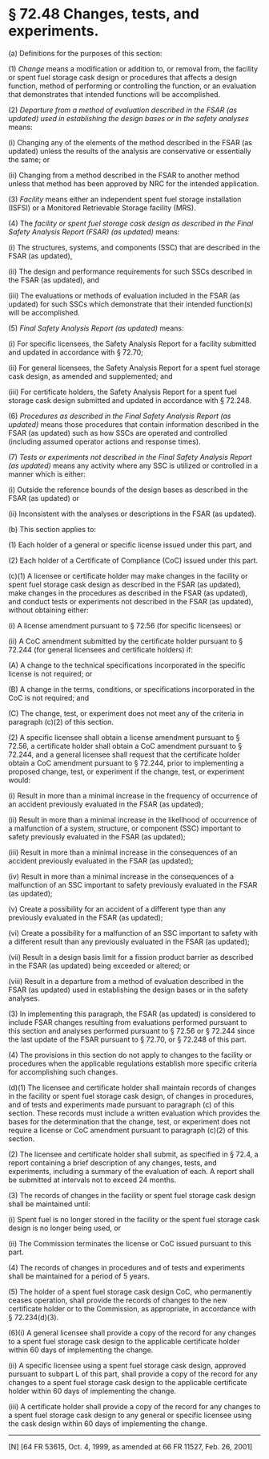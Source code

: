 # § 72.48   Changes, tests, and experiments.

(a) Definitions for the purposes of this section:


(1) *Change* means a modification or addition to, or removal from, the facility or spent fuel storage cask design or procedures that affects a design function, method of performing or controlling the function, or an evaluation that demonstrates that intended functions will be accomplished.


(2) *Departure from a method of evaluation described in the FSAR (as updated) used in establishing the design bases or in the safety analyses* means:


(i) Changing any of the elements of the method described in the FSAR (as updated) unless the results of the analysis are conservative or essentially the same; or


(ii) Changing from a method described in the FSAR to another method unless that method has been approved by NRC for the intended application.


(3) *Facility* means either an independent spent fuel storage installation (ISFSI) or a Monitored Retrievable Storage facility (MRS).


(4) The *facility or spent fuel storage cask design as described in the Final Safety Analysis Report (FSAR) (as updated)* means:


(i) The structures, systems, and components (SSC) that are described in the FSAR (as updated),


(ii) The design and performance requirements for such SSCs described in the FSAR (as updated), and


(iii) The evaluations or methods of evaluation included in the FSAR (as updated) for such SSCs which demonstrate that their intended function(s) will be accomplished.


(5) *Final Safety Analysis Report (as updated)* means:


(i) For specific licensees, the Safety Analysis Report for a facility submitted and updated in accordance with § 72.70;


(ii) For general licensees, the Safety Analysis Report for a spent fuel storage cask design, as amended and supplemented; and


(iii) For certificate holders, the Safety Analysis Report for a spent fuel storage cask design submitted and updated in accordance with § 72.248.


(6) *Procedures as described in the Final Safety Analysis Report (as updated)* means those procedures that contain information described in the FSAR (as updated) such as how SSCs are operated and controlled (including assumed operator actions and response times).


(7) *Tests or experiments not described in the Final Safety Analysis Report (as updated)* means any activity where any SSC is utilized or controlled in a manner which is either:


(i) Outside the reference bounds of the design bases as described in the FSAR (as updated) or


(ii) Inconsistent with the analyses or descriptions in the FSAR (as updated).


(b) This section applies to:


(1) Each holder of a general or specific license issued under this part, and


(2) Each holder of a Certificate of Compliance (CoC) issued under this part.


(c)(1) A licensee or certificate holder may make changes in the facility or spent fuel storage cask design as described in the FSAR (as updated), make changes in the procedures as described in the FSAR (as updated), and conduct tests or experiments not described in the FSAR (as updated), without obtaining either:


(i) A license amendment pursuant to § 72.56 (for specific licensees) or


(ii) A CoC amendment submitted by the certificate holder pursuant to § 72.244 (for general licensees and certificate holders) if:


(A) A change to the technical specifications incorporated in the specific license is not required; or


(B) A change in the terms, conditions, or specifications incorporated in the CoC is not required; and


(C) The change, test, or experiment does not meet any of the criteria in paragraph (c)(2) of this section.


(2) A specific licensee shall obtain a license amendment pursuant to § 72.56, a certificate holder shall obtain a CoC amendment pursuant to § 72.244, and a general licensee shall request that the certificate holder obtain a CoC amendment pursuant to § 72.244, prior to implementing a proposed change, test, or experiment if the change, test, or experiment would:


(i) Result in more than a minimal increase in the frequency of occurrence of an accident previously evaluated in the FSAR (as updated);


(ii) Result in more than a minimal increase in the likelihood of occurrence of a malfunction of a system, structure, or component (SSC) important to safety previously evaluated in the FSAR (as updated);


(iii) Result in more than a minimal increase in the consequences of an accident previously evaluated in the FSAR (as updated); 


(iv) Result in more than a minimal increase in the consequences of a malfunction of an SSC important to safety previously evaluated in the FSAR (as updated);


(v) Create a possibility for an accident of a different type than any previously evaluated in the FSAR (as updated);


(vi) Create a possibility for a malfunction of an SSC important to safety with a different result than any previously evaluated in the FSAR (as updated);


(vii) Result in a design basis limit for a fission product barrier as described in the FSAR (as updated) being exceeded or altered; or 


(viii) Result in a departure from a method of evaluation described in the FSAR (as updated) used in establishing the design bases or in the safety analyses.


(3) In implementing this paragraph, the FSAR (as updated) is considered to include FSAR changes resulting from evaluations performed pursuant to this section and analyses performed pursuant to § 72.56 or § 72.244 since the last update of the FSAR pursuant to § 72.70, or § 72.248 of this part.


(4) The provisions in this section do not apply to changes to the facility or procedures when the applicable regulations establish more specific criteria for accomplishing such changes.


(d)(1) The licensee and certificate holder shall maintain records of changes in the facility or spent fuel storage cask design, of changes in procedures, and of tests and experiments made pursuant to paragraph (c) of this section. These records must include a written evaluation which provides the bases for the determination that the change, test, or experiment does not require a license or CoC amendment pursuant to paragraph (c)(2) of this section.


(2) The licensee and certificate holder shall submit, as specified in § 72.4, a report containing a brief description of any changes, tests, and experiments, including a summary of the evaluation of each. A report shall be submitted at intervals not to exceed 24 months.


(3) The records of changes in the facility or spent fuel storage cask design shall be maintained until:


(i) Spent fuel is no longer stored in the facility or the spent fuel storage cask design is no longer being used, or


(ii) The Commission terminates the license or CoC issued pursuant to this part.


(4) The records of changes in procedures and of tests and experiments shall be maintained for a period of 5 years.


(5) The holder of a spent fuel storage cask design CoC, who permanently ceases operation, shall provide the records of changes to the new certificate holder or to the Commission, as appropriate, in accordance with § 72.234(d)(3).


(6)(i) A general licensee shall provide a copy of the record for any changes to a spent fuel storage cask design to the applicable certificate holder within 60 days of implementing the change.


(ii) A specific licensee using a spent fuel storage cask design, approved pursuant to subpart L of this part, shall provide a copy of the record for any changes to a spent fuel storage cask design to the applicable certificate holder within 60 days of implementing the change.


(iii) A certificate holder shall provide a copy of the record for any changes to a spent fuel storage cask design to any general or specific licensee using the cask design within 60 days of implementing the change.



---

[N] [64 FR 53615, Oct. 4, 1999, as amended at 66 FR 11527, Feb. 26, 2001]




